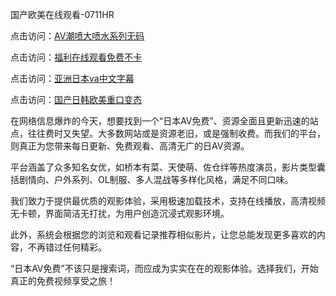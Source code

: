 国产欧美在线观看-0711HR

点击访问：<a href="https://heiliaowzu4ur.pages.dev">AV潮喷大喷水系列无码</a>

点击访问：<a href="https://heiliaoe8ajia.pages.dev">福利在线观看免费不卡</a>

点击访问：<a href="https://heiliaoga6s9v.pages.dev">亚洲日本va中文字幕</a>

点击访问：<a href="https://heiliaoow5kzm.pages.dev">国产日韩欧美重口变态</a>


在网络信息爆炸的今天，想要找到一个“日本AV免费”、资源全面且更新迅速的站点，往往费时又失望。大多数网站或是资源老旧，或是强制收费。而我们的平台，则真正为您带来每日更新、免费观看、高清无广的日AV资源。

平台涵盖了众多知名女优，如桥本有菜、天使萌、佐仓绊等热度演员，影片类型囊括剧情向、户外系列、OL制服、多人混战等多样化风格，满足不同口味。

我们致力于提供最优质的观影体验，采用极速加载技术，支持在线播放，高清视频无卡顿，界面简洁无打扰，为用户创造沉浸式观影环境。

此外，系统会根据您的浏览和观看记录推荐相似影片，让您总能发现更多喜欢的内容，不再错过任何精彩。

“日本AV免费”不该只是搜索词，而应成为实实在在的观影体验。选择我们，开始真正的免费视频享受之旅！

<span style="display:none;">[Canonical link](https://github.com/lk20250711/riben254)</span>
